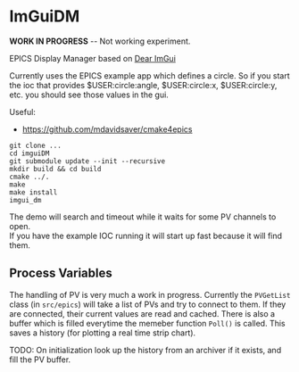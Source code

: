 ImGuiDM
=======

**WORK IN PROGRESS** -- Not working experiment. 

EPICS Display Manager based on [Dear ImGui](https://github.com/ocornut/imgui)

Currently uses the EPICS example app which defines a circle. So if you start 
the ioc that provides $USER:circle:angle, $USER:circle:x, $USER:circle:y, etc. 
you should see those values in the gui. 

Useful: 

- https://github.com/mdavidsaver/cmake4epics


```
git clone ...
cd imguiDM
git submodule update --init --recursive
mkdir build && cd build
cmake ../.
make
make install
imgui_dm
```

The demo will search and timeout while it waits for some PV channels to open.  
If you have the example IOC running it will start up fast because it will find 
them.

## Process Variables 

The handling of PV is very much a work in progress.
Currently the `PVGetList` class  (in `src/epics`) will take a list of PVs and 
try to connect to them. If they are connected, their current values are read 
and cached. There is also a buffer which is filled everytime the memeber 
function `Poll()` is called. This saves a history (for plotting a real time 
strip chart).

TODO: On initialization look up the history from an archiver if it exists, and 
fill the PV buffer.






